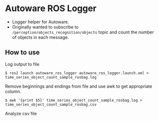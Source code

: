 # Autoware ROS Logger

- Logger helper for Autoware.
- Originally wanted to subscribe to `/perception/objects_recognition/objects` topic and count the number of objects in each message.

## How to use

Log output to file

```
$ ros2 launch autoware_ros_logger autoware_ros_logger.launch.xml > time_series_object_count_sample_rosbag.log
```

Remove beginnings and endings from file and use awk to get appropriate column.
```
$ awk '{print $5}' time_series_object_count_sample_rosbag.log > time_series_object_count_sample_rosbag.csv
```

Analyze csv file